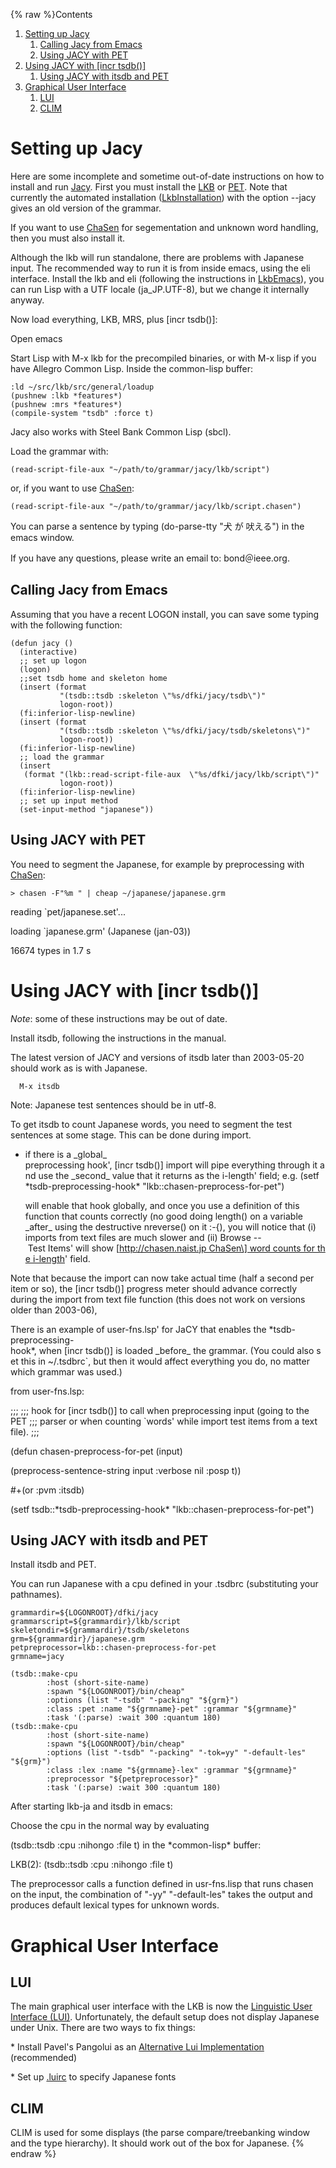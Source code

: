 {% raw %}Contents

1. [Setting up Jacy](https://delph-in.github.io/docs/grammars/JacyInstallation)
   1. [Calling Jacy from Emacs](https://delph-in.github.io/docs/grammars/JacyInstallation)
   2. [Using JACY with PET](https://delph-in.github.io/docs/grammars/JacyInstallation)
2. [Using JACY with \[incr
tsdb()\]](https://delph-in.github.io/docs/grammars/JacyInstallation)
   1. [Using JACY with itsdb and PET](https://delph-in.github.io/docs/grammars/JacyInstallation)
3. [Graphical User Interface](https://delph-in.github.io/docs/grammars/JacyInstallation)
   1. [LUI](https://delph-in.github.io/docs/grammars/JacyInstallation)
   2. [CLIM](https://delph-in.github.io/docs/grammars/JacyInstallation)

# Setting up Jacy

Here are some incomplete and sometime out-of-date instructions on how to
install and run [Jacy](https://delph-in.github.io/docs/grammars/JacyTop). First you must install the
[LKB](https://delph-in.github.io/docs/tools/LkbTop) or [PET](https://delph-in.github.io/docs/garage/PetTop). Note that currently the automated
installation ([LkbInstallation](https://delph-in.github.io/docs/tools/LkbInstallation)) with the option --jacy
gives an old version of the grammar.

If you want to use [ChaSen](http://chasen.naist.jp) for segementation
and unknown word handling, then you must also install it.

Although the lkb will run standalone, there are problems with Japanese
input. The recommended way to run it is from inside emacs, using the eli
interface. Install the lkb and eli (following the instructions in
[LkbEmacs](https://delph-in.github.io/docs/tools/LkbEmacs)), you can run Lisp with a UTF locale
(ja\_JP.UTF-8), but we change it internally anyway.

Now load everything, LKB, MRS, plus \[incr tsdb()\]:

Open emacs

Start Lisp with M-x lkb for the precompiled binaries, or with M-x lisp
if you have Allegro Common Lisp. Inside the common-lisp buffer:

    :ld ~/src/lkb/src/general/loadup
    (pushnew :lkb *features*)
    (pushnew :mrs *features*)
    (compile-system "tsdb" :force t)

Jacy also works with Steel Bank Common Lisp (sbcl).

Load the grammar with:

    (read-script-file-aux "~/path/to/grammar/jacy/lkb/script")

or, if you want to use [ChaSen](/ChaSen):

    (read-script-file-aux "~/path/to/grammar/jacy/lkb/script.chasen")

You can parse a sentence by typing (do-parse-tty "犬 が 吠える") in the
emacs window.

If you have any questions, please write an email to: bond＠ieee.org.

## Calling Jacy from Emacs

Assuming that you have a recent LOGON install, you can save some typing
with the following function:

    (defun jacy ()
      (interactive)
      ;; set up logon
      (logon)
      ;;set tsdb home and skeleton home
      (insert (format 
               "(tsdb::tsdb :skeleton \"%s/dfki/jacy/tsdb\")"
               logon-root))
      (fi:inferior-lisp-newline)
      (insert (format 
               "(tsdb::tsdb :skeleton \"%s/dfki/jacy/tsdb/skeletons\")"
               logon-root))
      (fi:inferior-lisp-newline)
      ;; load the grammar
      (insert 
       (format "(lkb::read-script-file-aux  \"%s/dfki/jacy/lkb/script\")" 
               logon-root))
      (fi:inferior-lisp-newline)
      ;; set up input method
      (set-input-method "japanese"))

## Using JACY with PET

You need to segment the Japanese, for example by preprocessing with
[ChaSen](http://chasen.naist.jp):

    > chasen -F"%m " | cheap ~/japanese/japanese.grm

reading \`pet/japanese.set'...

loading \`japanese.grm' (Japanese (jan-03))

16674 types in 1.7 s

# Using JACY with \[incr tsdb()\]

*Note*: some of these instructions may be out of date.

Install itsdb, following the instructions in the manual.

The latest version of JACY and versions of itsdb later than 2003-05-20
should work as is with Japanese.

      M-x itsdb

Note: Japanese test sentences should be in utf-8.

To get itsdb to count Japanese words, you need to segment the test
sentences at some stage. This can be done during import.

- if there is a \_global\_
preprocessing hook', \[incr tsdb()\] import will pipe everything through it and use the \_second\_ value that it returns as the i-length'
field; e.g. (setf \*tsdb-preprocessing-hook\*
"lkb::chasen-preprocess-for-pet")
  
  will enable that hook globally, and once you use a definition of
this function that counts correctly (no good doing length() on a
variable \_after\_ using the destructive nreverse() on it :-{), you
will notice that (i) imports from text files are much slower
and (ii)
Browse -- Test Items' will show \[http://chasen.naist.jp ChaSen\] word counts for the i-length'
field.

Note that because the import can now take actual time (half a second per
item or so), the \[incr tsdb()\] progress meter should advance correctly
during the import from text file function (this does not work on
versions older than 2003-06),

There is an example of
user-fns.lsp' for JaCY that enables the \*tsdb-preprocessing-hook\*, when \[incr tsdb()\] is loaded \_before\_ the grammar. (You could also set this in \~/.tsdbrc\`,
but then it would affect everything you do, no matter which grammar was
used.)

from user-fns.lsp:

;;; ;;; hook for \[incr tsdb()\] to call when preprocessing input (going
to the PET ;;; parser or when counting \`words' while import test items
from a text file). ;;;

(defun chasen-preprocess-for-pet (input)

(preprocess-sentence-string input :verbose nil :posp t))

\#+(or :pvm :itsdb)

(setf tsdb::\*tsdb-preprocessing-hook\*
"lkb::chasen-preprocess-for-pet")

## Using JACY with itsdb and PET

Install itsdb and PET.

You can run Japanese with a cpu defined in your .tsdbrc (substituting
your pathnames).

    grammardir=${LOGONROOT}/dfki/jacy
    grammarscript=${grammardir}/lkb/script
    skeletondir=${grammardir}/tsdb/skeletons
    grm=${grammardir}/japanese.grm
    petpreprocessor=lkb::chasen-preprocess-for-pet
    grmname=jacy
    
    (tsdb::make-cpu
            :host (short-site-name)
            :spawn "${LOGONROOT}/bin/cheap"
            :options (list "-tsdb" "-packing" "${grm}")
            :class :pet :name "${grmname}-pet" :grammar "${grmname}"
            :task '(:parse) :wait 300 :quantum 180)
    (tsdb::make-cpu
            :host (short-site-name)
            :spawn "${LOGONROOT}/bin/cheap"
            :options (list "-tsdb" "-packing" "-tok=yy" "-default-les" "${grm}")
            :class :lex :name "${grmname}-lex" :grammar "${grmname}"
            :preprocessor "${petpreprocessor}"
            :task '(:parse) :wait 300 :quantum 180)

After starting lkb-ja and itsdb in emacs:

Choose the cpu in the normal way by evaluating

(tsdb::tsdb :cpu :nihongo :file t) in the \*common-lisp\* buffer:

LKB(2): (tsdb::tsdb :cpu :nihongo :file t)

The preprocessor calls a function defined in usr-fns.lisp that runs
chasen on the input, the combination of "-yy" "-default-les" takes the
output and produces default lexical types for unknown words.

# Graphical User Interface

## LUI

The main graphical user interface with the LKB is now the [Linguistic
User Interface (LUI)](https://delph-in.github.io/docs/tools/LkbLui). Unfortunately, the default setup does not
display Japanese under Unix. There are two ways to fix things:

\* Install Pavel's Pangolui as an [Alternative Lui
Implementation](https://delph-in.github.io/docs/tools/LkbLui) (recommended)

\* Set up [.luirc](https://delph-in.github.io/docs/tools/LuiRc) to specify Japanese fonts

## CLIM

CLIM is used for some displays (the parse compare/treebanking window and
the type hierarchy). It should work out of the box for Japanese.
<update date omitted for speed>{% endraw %}